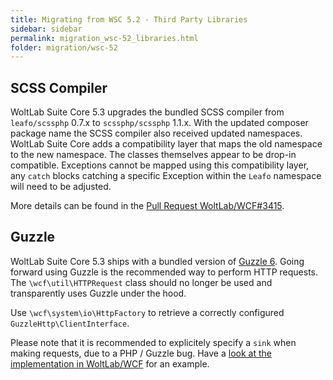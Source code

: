 ```yaml
---
title: Migrating from WSC 5.2 - Third Party Libraries
sidebar: sidebar
permalink: migration_wsc-52_libraries.html
folder: migration/wsc-52
---
```


## SCSS Compiler

WoltLab Suite Core 5.3 upgrades the bundled SCSS compiler from `leafo/scssphp` 0.7.x to `scssphp/scssphp` 1.1.x.
With the updated composer package name the SCSS compiler also received updated namespaces.
WoltLab Suite Core adds a compatibility layer that maps the old namespace to the new namespace.
The classes themselves appear to be drop-in compatible.
Exceptions cannot be mapped using this compatibility layer, any `catch` blocks catching a specific Exception within the `Leafo` namespace will need to be adjusted.

More details can be found in the [Pull Request WoltLab/WCF#3415](https://github.com/WoltLab/WCF/pull/3415).

## Guzzle

WoltLab Suite Core 5.3 ships with a bundled version of [Guzzle 6](http://docs.guzzlephp.org/en/6.5/).
Going forward using Guzzle is the recommended way to perform HTTP requests.
The `\wcf\util\HTTPRequest` class should no longer be used and transparently uses Guzzle under the hood.

Use `\wcf\system\io\HttpFactory` to retrieve a correctly configured `GuzzleHttp\ClientInterface`.

Please note that it is recommended to explicitely specify a `sink` when making requests, due to a PHP / Guzzle bug.
Have a [look at the implementation in WoltLab/WCF](https://github.com/WoltLab/WCF/blob/ce163806c468763f6e3b04e4bf7318c6f8035737/wcfsetup/install/files/lib/util/HTTPRequest.class.php#L194-L195) for an example.

